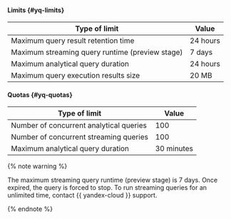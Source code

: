 #### Limits {#yq-limits}

| Type of limit | Value |
--- | ---
| Maximum query result retention time | 24 hours |
| Maximum streaming query runtime (preview stage) | 7 days |
| Maximum analytical query duration | 24 hours |
| Maximum query execution results size | 20 MB |

#### Quotas {#yq-quotas}

| Type of limit | Value |
--- | ---
| Number of concurrent analytical queries | 100 |
| Number of concurrent streaming queries | 100 |
| Maximum analytical query duration | 30 minutes |

{% note warning %}

The maximum streaming query runtime (preview stage) is 7 days. Once expired, the query is forced to stop. To run streaming queries for an unlimited time, contact {{ yandex-cloud }} support.

{% endnote %}
